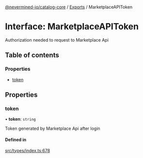 [@nevermined-io/catalog-core](../README.md) / [Exports](../modules.md) / MarketplaceAPIToken

# Interface: MarketplaceAPIToken

Authorization needed to request to Marketplace Api

## Table of contents

### Properties

- [token](MarketplaceAPIToken.md#token)

## Properties

### token

• **token**: `string`

Token generated by Marketplace Api after login

#### Defined in

[src/types/index.ts:678](https://github.com/nevermined-io/components-catalog/blob/f400cb9/lib/src/types/index.ts#L678)
